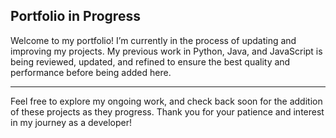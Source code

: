 ## Portfolio in Progress

Welcome to my portfolio! I’m currently in the process of updating and improving my projects. My previous work in Python, Java, and JavaScript is being reviewed, updated, and refined to ensure the best quality and performance before being added here.

---

Feel free to explore my ongoing work, and check back soon for the addition of these projects as they progress. Thank you for your patience and interest in my journey as a developer!
